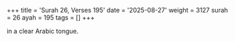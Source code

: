 +++
title = 'Surah 26, Verses 195'
date = '2025-08-27'
weight = 3127
surah = 26
ayah = 195
tags = []
+++

in a clear Arabic tongue.